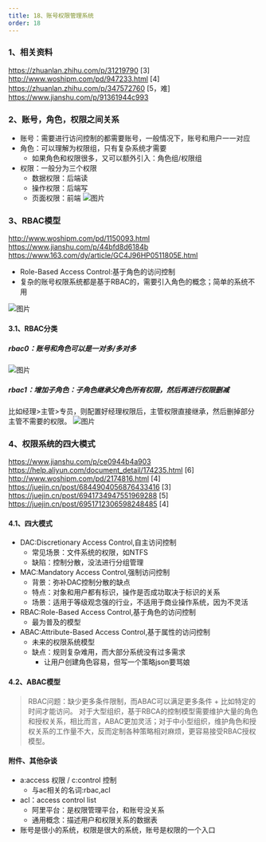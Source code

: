 ```yaml
---
title: 18、账号权限管理系统
order: 18
---
```

### 1、相关资料
https://zhuanlan.zhihu.com/p/31219790 [3]  
http://www.woshipm.com/pd/947233.html [4]  
https://zhuanlan.zhihu.com/p/347572760 [5，难]  
https://www.jianshu.com/p/91361944c993  


### 2、账号，角色，权限之间关系
+ 账号：需要进行访问控制的都需要账号，一般情况下，账号和用户一一对应
+ 角色：可以理解为权限组，只有复杂系统才需要
    + 如果角色和权限很多，又可以额外引入：角色组/权限组
+ 权限：一般分为三个权限
    + 数据权限：后端读
    + 操作权限：后端写
    + 页面权限：前端
![图片](https://robin2017.github.io/frontend-notes/images/account.png)


### 3、RBAC模型
http://www.woshipm.com/pd/1150093.html  
https://www.jianshu.com/p/44bfd8d6184b  
https://www.163.com/dy/article/GC4J96HP0511805E.html  
+ Role-Based Access Control:基于角色的访问控制
+ 复杂的账号权限系统都是基于RBAC的，需要引入角色的概念；简单的系统不用

![图片](https://robin2017.github.io/frontend-notes/images/rbac.png)
#### 3.1、RBAC分类
##### rbac0：账号和角色可以是一对多/多对多
![图片](https://robin2017.github.io/frontend-notes/images/rbac0.png)
##### rbac1：增加子角色：子角色继承父角色所有权限，然后再进行权限删减
比如经理>主管>专员，则配置好经理权限后，主管权限直接继承，然后删掉部分主管不需要的权限。
![图片](https://robin2017.github.io/frontend-notes/images/rbac1.png)

### 4、权限系统的四大模式
https://www.jianshu.com/p/ce0944b4a903  
https://help.aliyun.com/document_detail/174235.html [6]  
http://www.woshipm.com/pd/2174816.html [4]  
https://juejin.cn/post/6844904056876433416 [3]  
https://juejin.cn/post/6941734947551969288 [5]  
https://juejin.cn/post/6951712306598248485 [4]  
#### 4.1、四大模式
+ DAC:Discretionary Access Control,自主访问控制
    + 常见场景：文件系统的权限，如NTFS
    + 缺陷：控制分散，没法进行分组管理
+ MAC:Mandatory Access Control,强制访问控制
    + 背景：弥补DAC控制分散的缺点
    + 特点：对象和用户都有标识，操作是否成功取决于标识的关系
    + 场景：适用于等级观念强的行业，不适用于商业操作系统，因为不灵活
+ RBAC:Role-Based Access Control,基于角色的访问控制
    + 最为普及的模型
+ ABAC:Attribute-Based Access Control,基于属性的访问控制
    + 未来的权限系统模型
    + 缺点：规则复杂难用，而大部分系统没有过多需求
        + 让用户创建角色容易，但写一个策略json要骂娘   
#### 4.2、ABAC模型
> RBAC问题：缺少更多条件限制，而ABAC可以满足更多条件
    + 比如特定的时间才能访问。
对于大型组织，基于RBCA的控制模型需要维护大量的角色和授权关系，相比而言，ABAC更加灵活；对于中小型组织，维护角色和授权关系的工作量不大，反而定制各种策略相对麻烦，更容易接受RBAC授权模型。




#### 附件、其他杂谈
+ a:access 权限 / c:control 控制
    + 与ac相关的名词:rbac,acl
+ acl：access control list
    + 阿里平台：是权限管理平台，和账号没关系
    + 通用概念：描述用户和权限关系的数据表
+ 账号是很小的系统，权限是很大的系统，账号是权限的一个入口